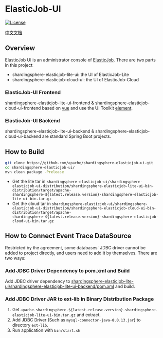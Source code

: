 # ElasticJob-UI

[![License](https://img.shields.io/badge/license-Apache%202-4EB1BA.svg)](https://www.apache.org/licenses/LICENSE-2.0.html)

[中文文档](https://github.com/apache/shardingsphere-elasticjob-ui/blob/master/README_ZH.md)

## Overview

ElasticJob UI is an administrator console of [ElasticJob](http://shardingsphere.apache.org/elasticjob/).
There are two parts in this project:

- shardingsphere-elasticjob-lite-ui: the UI of ElasticJob-Lite
- shardingsphere-elasticjob-cloud-ui: the UI of ElasticJob-Cloud

### ElasticJob-UI Frontend

shardingsphere-elasticjob-lite-ui-frontend & shardingsphere-elasticjob-cloud-ui-frontend based on [vue](https://github.com/vuejs/vue) and use the UI Toolkit [element](https://github.com/ElemeFE/element).

### ElasticJob-UI Backend

shardingsphere-elasticjob-lite-ui-backend & shardingsphere-elasticjob-cloud-ui-backend are standard Spring Boot projects.

## How to Build

```bash
git clone https://github.com/apache/shardingsphere-elasticjob-ui.git
cd shardingsphere-elasticjob-ui/
mvn clean package -Prelease
```

- Get the lite tar in `shardingsphere-elasticjob-ui/shardingsphere-elasticjob-ui-distribution/shardingsphere-elasticjob-lite-ui-bin-distribution/target/apache-shardingsphere-${latest.release.version}-shardingsphere-elasticjob-lite-ui-bin.tar.gz`
- Get the cloud tar in `shardingsphere-elasticjob-ui/shardingsphere-elasticjob-ui-distribution/shardingsphere-elasticjob-cloud-ui-bin-distribution/target/apache-shardingsphere-${latest.release.version}-shardingsphere-elasticjob-cloud-ui-bin.tar.gz`

## How to Connect Event Trace DataSource

Restricted by the agreement, some databases' JDBC driver cannot be added to project directly, and users need to add it by themselves. There are two ways:

### Add JDBC Driver Dependency to pom.xml and Build

Add JDBC driver dependency to [shardingsphere-elasticjob-lite-ui/shardingsphere-elasticjob-lite-ui-backend/pom.xml](https://github.com/apache/shardingsphere-elasticjob-ui/blob/master/shardingsphere-elasticjob-lite-ui/shardingsphere-elasticjob-lite-ui-backend/pom.xml) and build.

### Add JDBC Driver JAR to ext-lib in Binary Distribution Package

1. Get `apache-shardingsphere-${latest.release.version}-shardingsphere-elasticjob-lite-ui-bin.tar.gz` and extract.
2. Add JDBC Driver (Such as `mysql-connector-java-8.0.13.jar`) to directory `ext-lib`.
3. Run application with `bin/start.sh`

